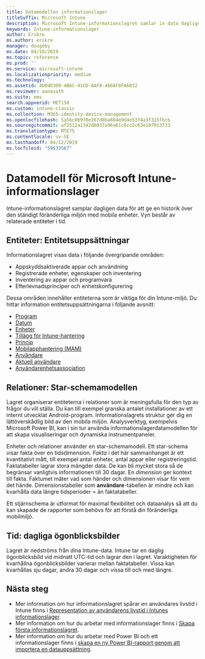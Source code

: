 ```yaml
---
title: Datamodellen informationslager
titleSuffix: Microsoft Intune
description: Microsoft Intune-informationslagret samlar in data dagligen för att kunna ge en historisk bild över den ständigt föränderliga mobilmiljön.
keywords: Intune-informationslager
author: Erikre
ms.author: erikre
manager: dougeby
ms.date: 04/10/2019
ms.topic: reference
ms.prod: ''
ms.service: microsoft-intune
ms.localizationpriority: medium
ms.technology: ''
ms.assetid: 4D04D3D9-4B6C-41CD-AAF8-466AF8FA6032
ms.reviewer: aanavath
ms.suite: ems
search.appverid: MET150
ms.custom: intune-classic
ms.collection: M365-identity-device-management
ms.openlocfilehash: 5a56c06970e267d8ba604e9d4e53f4a3f315fbcb
ms.sourcegitcommit: af2512a1342d8037a96a61c8cc2c63e107913733
ms.translationtype: MTE75
ms.contentlocale: sv-SE
ms.lasthandoff: 04/12/2019
ms.locfileid: "59533567"
---
```

# <a name="microsoft-intune-data-warehouse-data-model"></a>Datamodell för Microsoft Intune-informationslager

Intune-informationslagret samplar dagligen data för att ge en historik över den ständigt föränderliga miljön med mobila enheter. Vyn består av relaterade entiteter i tid.

## <a name="entities-entity-sets"></a>Entiteter: Entitetsuppsättningar

Informationslagret visas data i följande övergripande områden:

  -  Appskyddsaktiverade appar och användning
  -  Registrerade enheter, egenskaper och inventering
  -  Inventering av appar och programvara
  -  Efterlevnadsprinciper och enhetskonfigurering

Dessa områden innehåller entiteterna som är viktiga för din Intune-miljö. Du hittar information entitetsuppsättningarna i följande avsnitt:

  -  [Program](reports-ref-application.md)
  -  [Datum](reports-ref-date.md)
  -  [Enheter](reports-ref-devices.md)
  -  [Tillägg för Intune-hantering](reports-ref-intunemanagementextension.md)
  -  [Princip](reports-ref-policy.md)
  -  [Mobilapphantering (MAM)](reports-ref-mobile-app-management.md)
  -  [Användare](reports-ref-user.md)
  -  [Aktuell användare](reports-ref-current-user.md)
  -  [Användarenhetsassociation](reports-ref-user-device.md)

## <a name="relationships-star-schema-model"></a>Relationer: Star-schemamodellen

Lagret organiserar entiteterna i relationer som är meningsfulla för den typ av frågor du vill ställa. Du kan till exempel granska antalet installationer av ett internt utvecklat Android-program. Informationslagrets struktur ger dig en lättöverskådlig bild av den mobila miljön. Analysverktyg, exempelvis Microsoft Power BI, kan i sin tur använda informationslagerdatamodellen för att skapa visualiseringar och dynamiska instrumentpaneler.

Enheter och relationer använder en star-schemamodell. Ett star-schema visar fakta över en tidsdimension. *Fakta* i det här sammanhanget är ett kvantitativt mått, till exempel antal enheter, antal appar eller registreringstid. Faktatabeller lagrar stora mängder data. De kan bli mycket stora så de begränsar vanligtvis informationen till 30 dagar. En *dimension* ger kontext till fakta. Faktumet mäter vad som händer och dimensionen visar för vem det hände. Dimensionstabeller som **användare**-tabellen är mindre och kan kvarhålla data längre tidsperioder = än faktatabeller. 

Ett stjärnschema är utformat för maximal flexibilitet och dataanalys så att du kan skapade de rapporter som behövs för att förstå din föränderliga mobilmiljö.

## <a name="time-daily-snapshots"></a>Tid: dagliga ögonblicksbilder

Lagret är nedströms från dina Intune-data. Intune tar en daglig ögonblicksbild vid midnatt UTC-tid och lagrar den i lagret. Varaktigheten för kvarhållna ögonblicksbilder varierar mellan faktatabeller. Vissa kan kvarhållas sju dagar, andra 30 dagar och vissa till och med längre.

## <a name="next-steps"></a>Nästa steg

 - Mer information om hur informationslagret spårar en användares livstid i Intune finns i [Representation av användarens livstid i Intunes informationslager](reports-ref-user-timeline.md).
 - Mer information om hur du arbetar med informationslager finns i [Skapa första informationslagret](https://www.codeproject.com/Articles/652108/Create-First-Data-WareHouse).
 - Mer information om hur du arbetar med Power BI och ett informationslager finns i [skapa en ny Power BI-rapport genom att importera en datauppsättning](https://powerbi.microsoft.com/documentation/powerbi-service-create-a-new-report/). 

